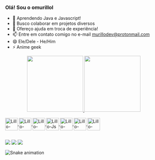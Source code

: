 ### Olá! Sou o omurillol


- 🌱 Aprendendo Java e Javascript!
- 👯 Busco colaborar em projetos diversos
- 🤔 Ofereço ajuda em troca de experiência!
- 📫 Entre em contato comigo no e-mail murillodev@protonmail.com
- 😄 Ele/Dele - He/Him
- ⚡ Anime geek

<div align="center">
  <a href="https://github.com/omurillol">
  <img height="180em" src="https://github-readme-stats.vercel.app/api?username=omurillol&show_icons=true&theme=dark&include_all_commits=true&count_private=true"/>
  <img height="180em" src="https://github-readme-stats.vercel.app/api/top-langs/?username=omurillol&layout=compact&langs_count=7&theme=dark"/>
</div>
<div style="display: inline_block"><br>
  <img align="center" alt="Lillo-GIT" height="40" width="40" src="https://cdn.jsdelivr.net/gh/devicons/devicon/icons/git/git-original.svg">
  <img align="center" alt="Lillo-HTML" height="40" width="40" src="https://cdn.jsdelivr.net/gh/devicons/devicon/icons/html5/html5-original.svg">
  <img align="center" alt="Lillo-CSS" height="40" width="40" src="https://cdn.jsdelivr.net/gh/devicons/devicon/icons/css3/css3-original.svg">
  <img align="center" alt="Lillo-Js" height="40" width="40" src="https://cdn.jsdelivr.net/gh/devicons/devicon/icons/javascript/javascript-plain.svg">
  <img align="center" alt="Lillo-React" height="40" width="40" src="https://cdn.jsdelivr.net/gh/devicons/devicon/icons/react/react-original.svg">
  <img align="center" alt="Lillo-Java" height="40" width="40" src="https://cdn.jsdelivr.net/gh/devicons/devicon/icons/java/java-original.svg">
  <img align="center" alt="Lillo-Spring" height="40" width="40" src="https://cdn.jsdelivr.net/gh/devicons/devicon/icons/spring/spring-original.svg">
  
</div>
  
  ##
  <div>
    <a href="https://instagram.com/omvrillo" target="_blank"><img src="https://img.shields.io/badge/-Instagram-%23E4405F?style=for-the-badge&logo=instagram&logoColor=white"        target="_blank"></a>
    <a href = "mailto:murillodev@protonmail.com"><img src="https://img.shields.io/badge/-Gmail-%23333?style=for-the-badge&logo=gmail&logoColor=white" target="_blank"></a>
    <a href="https://www.linkedin.com/in/murillo-luis-de-fran%C3%A7a-rodrigues-162a7a210/" target="_blank"><img src="https://img.shields.io/badge/-LinkedIn-%230077B5?style=for-the-badge&logo=linkedin&logoColor=white" target="_blank"></a> 
  </div>
  
  ![Snake animation](https://github.com/omurillol/omurillol/blob/output/github-contribution-grid-snake.svg)
